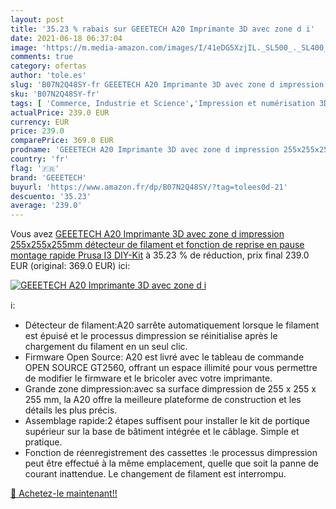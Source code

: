 ```yaml
---
layout: post
title: '35.23 % rabais sur GEEETECH A20 Imprimante 3D avec zone d i'
date: 2021-06-18 06:37:04
image: 'https://m.media-amazon.com/images/I/41eDG5XzjIL._SL500_._SL400_.jpg'
comments: true
category: ofertas
author: 'tole.es'
slug: 'B07N2Q48SY-fr GEEETECH A20 Imprimante 3D avec zone d impression...'
sku: 'B07N2Q48SY-fr'
tags: [ 'Commerce, Industrie et Science','Impression et numérisation 3D','Imprimantes 3D','geeetech', ]
actualPrice: 239.0 EUR
currency: EUR
price: 239.0
comparePrice: 369.0 EUR
prodname: 'GEEETECH A20 Imprimante 3D avec zone d impression 255x255x255mm  détecteur de filament et fonction de reprise en pause  montage rapide Prusa I3 DIY-Kit'
country: 'fr'
flag: '🇫🇷'
brand: 'GEEETECH'
buyurl: 'https://www.amazon.fr/dp/B07N2Q48SY/?tag=tolees0d-21'
descuento: '35.23'
average: '239.0'
---
```


Vous avez [GEEETECH A20 Imprimante 3D avec zone d impression 255x255x255mm  détecteur de filament et fonction de reprise en pause  montage rapide Prusa I3 DIY-Kit](https://www.amazon.fr/dp/B07N2Q48SY/?tag=tolees0d-21)  à  35.23 % de réduction, prix final  239.0 EUR (original: 369.0 EUR) ici:

[![GEEETECH A20 Imprimante 3D avec zone d i](https://m.media-amazon.com/images/I/41eDG5XzjIL._SL500_._SL400_.jpg)](https://www.amazon.fr/dp/B07N2Q48SY/?tag=tolees0d-21)

ℹ️:

- Détecteur de filament:A20 sarrête automatiquement lorsque le filament est épuisé et le processus dimpression se réinitialise après le chargement du filament en un seul clic.
- Firmware Open Source: A20 est livré avec le tableau de commande OPEN SOURCE GT2560, offrant un espace illimité pour vous permettre de modifier le firmware et le bricoler avec votre imprimante.
- Grande zone dimpression:avec sa surface dimpression de 255 x 255 x 255 mm, la A20 offre la meilleure plateforme de construction et les détails les plus précis.
- Assemblage rapide:2 étapes suffisent pour installer le kit de portique supérieur sur la base de bâtiment intégrée et le câblage. Simple et pratique.
- Fonction de réenregistrement des cassettes :le processus dimpression peut être effectué à la même emplacement, quelle que soit la panne de courant inattendue. Le changement de filament est interrompu.

[🛒 Achetez-le maintenant!!](https://www.amazon.fr/dp/B07N2Q48SY/?tag=tolees0d-21)
